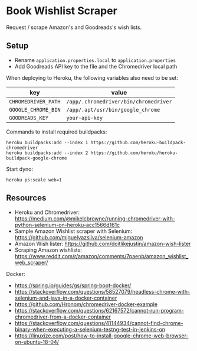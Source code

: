 # Book Wishlist Scraper

Request / scrape Amazon's and Goodreads's wish lists.

## Setup
- Rename `application.properties.local` to `application.properties`
- Add Goodreads API key to the file and the Chromedriver local path

When deploying to Heroku, the following variables also need to be set:

| key | value |
| --- | ----- |
| `CHROMEDRIVER_PATH` | `/app/.chromedriver/bin/chromedriver` |
| `GOOGLE_CHROME_BIN` | `/app/.apt/usr/bin/google_chrome` |
| `GOODREADS_KEY` | `your-api-key` |

Commands to install required buildpacks:
```
heroku buildpacks:add --index 1 https://github.com/heroku-buildpack-chromedriver 
heroku buildpacks:add --index 2 https://github.com/heroku/heroku-buildpack-google-chrome
```

Start dyno:
```
heroku ps:scale web=1
```

## Resources
- Heroku and Chromedriver: https://medium.com/@mikelcbrowne/running-chromedriver-with-python-selenium-on-heroku-acc1566d161c
- Sample Amazon Wishlist scraper with Selenium: https://github.com/miguelvazsilva/selenium-amazon
- Amazon Wish lister: https://github.com/doitlikejustin/amazon-wish-lister  
- Scraping Amazon wishlists: https://www.reddit.com/r/amazon/comments/7paenb/amazon_wishlist_web_scraper/

Docker:
- https://spring.io/guides/gs/spring-boot-docker/
- https://stackoverflow.com/questions/58527079/headless-chrome-with-selenium-and-java-in-a-docker-container
- https://github.com/Hronom/chromedriver-docker-example
- https://stackoverflow.com/questions/62167572/cannot-run-program-chromedriver-from-a-docker-container
- https://stackoverflow.com/questions/41144934/cannot-find-chrome-binary-when-executing-a-selenium-testng-test-in-jenkins-on
- https://linuxize.com/post/how-to-install-google-chrome-web-browser-on-ubuntu-18-04/

